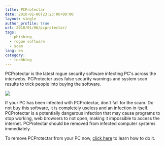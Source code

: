 ```yaml
---
title: PCProtectar
date: 2010-01-06T23:23:00+00:00
layout: single
author_profile: true
url: 2010/01/06/pcprotectar/
tags:
  - phishing
  - rogue software
  - scam
lang: en
category: 
  - techblog
---
```

PCProtectar is the latest rogue security software infecting PC's across the interwebs. PCProtecter uses false security warnings and system scan results to trick people into buying the software.

[![](http://1.bp.blogspot.com/_vaUVXcmC3OI/S0UT_1cC6nI/AAAAAAAAAl4/QjXG3JPOh3c/s640/PCProtectar__GUI.jpg)](http://1.bp.blogspot.com/_vaUVXcmC3OI/S0UT_1cC6nI/AAAAAAAAAl4/QjXG3JPOh3c/s1600-h/PCProtectar__GUI.jpg)

If your PC has been infected with PCProtectar, don't fall for the scam. Do not buy this software, it is completely useless and an infection in itself. PCProtectar is a potentially dangerous infection that may cause programs to stop working, web browsers to not open, making it impossible to access the internet. PCProtectar should be removed from infected computer systems immediately.

To remove PCProtectar from your PC now, [click here](/knowledge-base/malware/removal/) to learn how to do it.